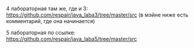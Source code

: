 4 лабораторная там же, где и 3: https://github.com/respair/java_laba3/tree/master/src (в мэйне ниже есть комментарий, где она начинается)

5 лабораторная по ссылке: https://github.com/respair/java_laba5/tree/master/src
